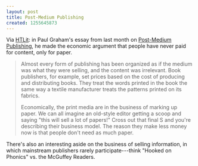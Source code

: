 ```yaml
---
layout: post
title: Post-Medium Publishing
created: 1255645873
---
```

Via [HTLit](http://htlit.com/archives/October2009/GrahamonContent.html):  in Paul Graham's essay from last month on [Post-Medium Publishing](http://www.paulgraham.com/publishing.html), he made the economic argument that people have never paid for content, only for paper.

> Almost every form of publishing has been organized as if the medium was what they were selling, and the content was irrelevant. Book publishers, for example, set prices based on the cost of producing and distributing books. They treat the words printed in the book the same way a textile manufacturer treats the patterns printed on its fabrics.<!--break-->
>
> Economically, the print media are in the business of marking up paper. We can all imagine an old-style editor getting a scoop and saying "this will sell a lot of papers!" Cross out that final S and you're describing their business model. The reason they make less money now is that people don't need as much paper.

There's also an interesting aside on the business of selling information, in which mainstream publishers rarely participate---think "Hooked on Phonics" vs. the McGuffey Readers.
